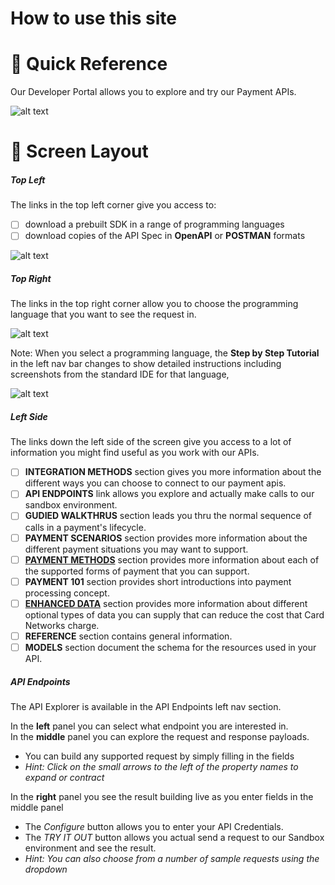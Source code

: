 # How to use this site

# 📝 Quick Reference

Our Developer Portal allows you to explore and try our Payment APIs.

![alt text](https://res.cloudinary.com/apimatic/image/upload/v1699227062/63ad9a7735191778f8a5d33c/63ad9a7735191778f8a5d33c--HowToUseThePortal%202.jpg)

# 📝 Screen Layout

##### Top Left  
The links in the top left corner give you access to:  
* [ ]  download a prebuilt SDK in a range of programming languages
* [ ]  download copies of the API Spec in **OpenAPI** or **POSTMAN** formats

![alt text](https://res.cloudinary.com/apimatic/image/upload/v1698749944/63ad9a7735191778f8a5d33c/63ad9a7735191778f8a5d33c--TopLeft.jpg)

##### Top Right
The links in the top right corner allow you to choose the programming language that you want to see the request in.

![alt text](https://res.cloudinary.com/apimatic/image/upload/v1698750283/63ad9a7735191778f8a5d33c/63ad9a7735191778f8a5d33c--TopRight.jpg)

Note: When you select a programming language, the **Step by Step Tutorial** in the left nav bar changes to show detailed instructions including screenshots from the standard IDE for that language,

![alt text](https://res.cloudinary.com/apimatic/image/upload/v1698750502/63ad9a7735191778f8a5d33c/63ad9a7735191778f8a5d33c--StepByStep.jpg)

##### Left Side

The links down the left side of the screen give you access to a lot of information you might find useful as you work with our APIs.
    
* [ ] **INTEGRATION METHODS** section gives you more information about the different ways you can choose to connect to our payment apis.
* [ ] **API ENDPOINTS** link allows you explore and actually make calls to our sandbox environment.
* [ ] **GUDIED WALKTHRUS** section leads you thru the normal sequence of calls in a payment's lifecycle.
* [ ] **PAYMENT SCENARIOS** section provides more information about the different payment situations you may want to support.
* [ ]  [**PAYMENT METHODS**](page:payments-methods/introduction) section provides more information about each of the supported forms of payment that you can support.
* [ ] **PAYMENT 101** section provides short introductions into payment processing concept.
* [ ]  [**ENHANCED DATA**](page:enhanced-data/introduction) section provides more information about different optional types of data you can supply that can reduce the cost that Card Networks charge.
* [ ] **REFERENCE** section contains general information.
* [ ] **MODELS** section document the schema for the resources used in your API.

##### API Endpoints

The API Explorer is available in the API Endpoints left nav section.  

In the **left** panel you can select what endpoint you are interested in.  
In the **middle** panel you can explore the request and response payloads.   
* You can build any supported request by simply filling in the fields
* *Hint: Click on the small arrows to the left of the property names to expand or contract*  

In the **right** panel you see the result building live as you enter fields in the middle panel
* The *Configure* button allows you to enter your API Credentials.
* The *TRY IT OUT* button allows you actual send a request to our Sandbox environment and see the result.
* *Hint: You can also choose from a number of sample requests using the dropdown*   
